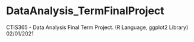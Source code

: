 # DataAnalysis_TermFinalProject
CTIS365 - Data Analysis Final Term Project. (R Language, ggplot2 Library) 02/01/2021
